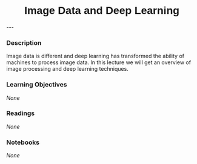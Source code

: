 <h1  style="font-family:  Verdana,  Geneva,  sans-serif;  text-align:center">Image  Data  and  Deep  Learning</h1> 
--- 
 
###  Description 
Image  data  is  different  and  deep  learning  has  transformed  the  ability  of  machines  to  process  image  data.  In  this  lecture  we  will  get  an  overview  of  image  processing  and  deep  learning  techniques.   
 
###  Learning  Objectives 
*None* 
 
###  Readings 
*None* 
 
###  Notebooks 
*None*
